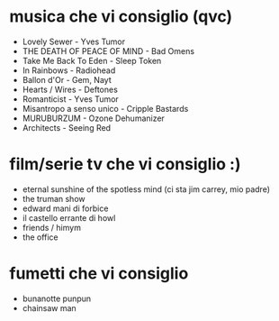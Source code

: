 # musica che vi consiglio (qvc)
* Lovely Sewer - Yves Tumor
* THE DEATH OF PEACE OF MIND - Bad Omens
* Take Me Back To Eden - Sleep Token
* In Rainbows - Radiohead
* Ballon d'Or - Gem, Nayt
* Hearts / Wires - Deftones
* Romanticist - Yves Tumor
* Misantropo a senso unico - Cripple Bastards
* MURUBURZUM - Ozone Dehumanizer
* Architects - Seeing Red

# film/serie tv che vi consiglio :)
* eternal sunshine of the spotless mind (ci sta jim carrey, mio padre)
* the truman show
* edward mani di forbice
* il castello errante di howl
* friends / himym
* the office 


# fumetti che vi consiglio
* bunanotte punpun
* chainsaw man